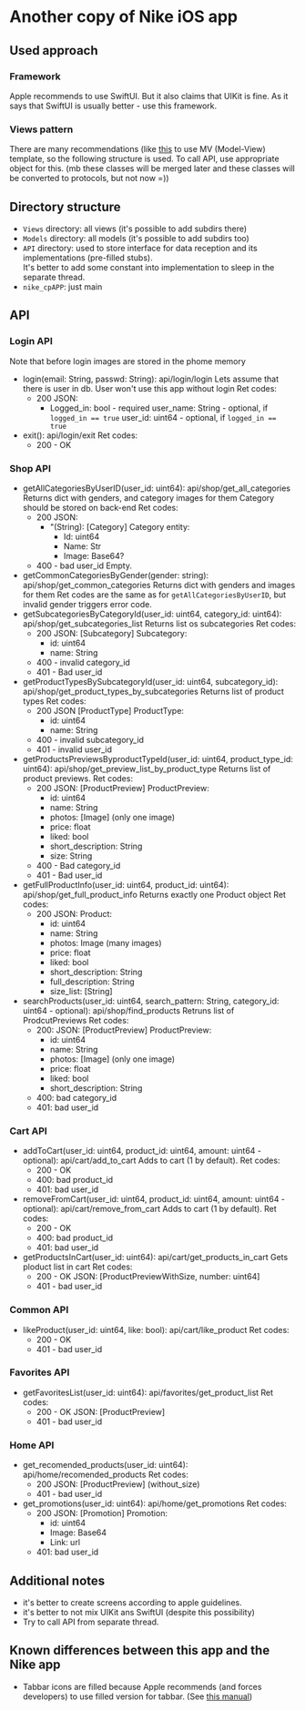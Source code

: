 # Another copy of Nike iOS app

## Used approach

### Framework

Apple recommends to use SwiftUI. But it also claims that UIKit is fine. 
As it says that SwiftUI is usually better - use this framework.

### Views pattern

There are many recommendations (like [this](https://developer.apple.com/forums/thread/699003) to use MV (Model-View) template, so the following structure is used.
To call API, use appropriate object for this. (mb these classes will be merged later and these classes will be converted to protocols, but not now =))


## Directory structure

- `Views` directory: all views (it's possible to add subdirs there)
- `Models` directory: all models (it's possible to add subdirs too)
- `API` directory: used to store interface for data reception and its implementations (pre-filled stubs).  
  It's better to add some constant into implementation to sleep in the separate thread.
- `nike_cpAPP`: just main

## API

### Login API
Note that before login images are stored in the phome memory
- login(email: String, passwd: String): api/login/login
  Lets assume that there is user in db.
  User won't use this app without login
  Ret codes:
  - 200
    JSON:
    - Logged_in: bool - required
      user_name: String - optional, if `logged_in == true`
      user_id: uint64 - optional, if `logged_in == true`
- exit(): api/login/exit
  Ret codes:
  - 200 - OK


### Shop API
- getAllCategoriesByUserID(user_id: uint64): api/shop/get_all_categories
  Returns dict with genders, and category images for them
  Category should be stored on back-end
  Ret codes:
  - 200
    JSON:
    - "(String): [Category]
        Category entity: 
        - Id: uint64
        - Name: Str
        - Image: Base64?
  - 400 - bad user_id
    Empty.
- getCommonCategoriesByGender(gender: string): api/shop/get_common_categories
  Returns dict with genders and images for them
  Ret codes are the same as for `getAllCategoriesByUserID`, but invalid gender triggers error code.
- getSubcategoriesByCategoryId(user_id: uint64, category_id: uint64): api/shop/get_subcategories_list
  Returns list os subcategories
  Ret codes:
  - 200
    JSON:
    [Subcategory]
    Subcategory:
    - id: uint64
    - name: String
  - 400 - invalid category_id
  - 401 - Bad user_id
- getProductTypesBySubcategoryId(user_id: uint64, subcategory_id): api/shop/get_product_types_by_subcategories
  Returns list of product types
  Ret codes:
  - 200
    JSON
    [ProductType]
    ProductType:
    - id: uint64
    - name: String
  - 400 - invalid subcategory_id
  - 401 - invalid user_id
- getProductsPreviewsByproductTypeId(user_id: uint64, product_type_id: uint64): api/shop/get_preview_list_by_product_type
  Returns list of product previews.
  Ret codes:
  - 200
    JSON:
    [ProductPreview]
    ProductPreview: 
    - id: uint64
    - name: String
    - photos: [Image] (only one image)
    - price: float
    - liked: bool
    - short_description: String
    - size: String
  - 400 - Bad category_id
  - 401 - Bad user_id
- getFullProductInfo(user_id: uint64, product_id: uint64): api/shop/get_full_product_info
  Returns exactly one Product object
  Ret codes:
  - 200
    JSON:
    Product:
    - id: uint64
    - name: String
    - photos: Image (many images)
    - price: float
    - liked: bool
    - short_description: String
    - full_description: String
    - size_list: [String]
- searchProducts(user_id: uint64, search_pattern: String, category_id: uint64 - optional): api/shop/find_products
  Retruns list of ProdcutPreviews
  Ret codes:
  - 200:
    JSON:
    [ProductPreview]
    ProductPreview: 
    - id: uint64
    - name: String
    - photos: [Image] (only one image)
    - price: float
    - liked: bool
    - short_description: String
  - 400: bad category_id
  - 401: bad user_id

### Cart API
- addToCart(user_id: uint64, product_id: uint64, amount: uint64 - optional): api/cart/add_to_cart
  Adds to cart (1 by default).
  Ret codes:
  - 200 - OK
  - 400: bad product_id
  - 401: bad user_id
- removeFromCart(user_id: uint64, product_id: uint64, amount: uint64 - optional): api/cart/remove_from_cart
  Adds to cart (1 by default).
  Ret codes:
  - 200 - OK
  - 400: bad product_id
  - 401: bad user_id  
- getProductsInCart(user_id: uint64): api/cart/get_products_in_cart
  Gets ploduct list in cart
  Ret codes:
  - 200 - OK
    JSON:
    [ProductPreviewWithSize, number: uint64]
  - 401 - bad user_id

### Common API
- likeProduct(user_id: uint64, like: bool): api/cart/like_product
  Ret codes:
  - 200 - OK
  - 401 - bad user_id

### Favorites API
- getFavoritesList(user_id: uint64): api/favorites/get_product_list
  Ret codes:
  - 200 - OK
    JSON:
    [ProductPreview]
  - 401 - bad user_id
    
### Home API
- get_recomended_products(user_id: uint64): api/home/recomended_products
  Ret codes:
  - 200
    JSON:
    [ProductPreview] (without_size)
  - 401 - bad user_id
- get_promotions(user_id: uint64): api/home/get_promotions
  Ret codes:
  - 200
    JSON:
    [Promotion]
    Promotion:
    - id: uint64
    - Image: Base64
    - Link: url
  - 401: bad user_id
  

## Additional notes

- it's better to create screens according to apple guidelines.
- it's better to not mix UIKit ans SwiftUI (despite this possibility)
- Try to call API from separate thread.

## Known differences between this app and the Nike app

- Tabbar icons are filled because Apple recommends (and forces developers) to use filled version for tabbar. (See [this manual](https://developer.apple.com/design/human-interface-guidelines/tab-bars))
